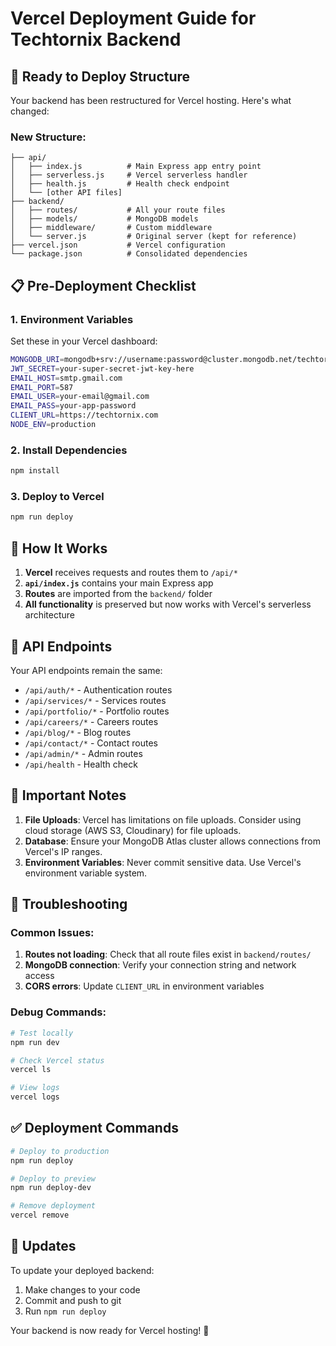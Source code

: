 # Vercel Deployment Guide for Techtornix Backend

## 🚀 Ready to Deploy Structure

Your backend has been restructured for Vercel hosting. Here's what changed:

### New Structure:
```
├── api/
│   ├── index.js          # Main Express app entry point
│   ├── serverless.js     # Vercel serverless handler
│   ├── health.js         # Health check endpoint
│   └── [other API files]
├── backend/
│   ├── routes/           # All your route files
│   ├── models/           # MongoDB models
│   ├── middleware/       # Custom middleware
│   └── server.js         # Original server (kept for reference)
├── vercel.json           # Vercel configuration
└── package.json          # Consolidated dependencies
```

## 📋 Pre-Deployment Checklist

### 1. Environment Variables
Set these in your Vercel dashboard:

```bash
MONGODB_URI=mongodb+srv://username:password@cluster.mongodb.net/techtornix
JWT_SECRET=your-super-secret-jwt-key-here
EMAIL_HOST=smtp.gmail.com
EMAIL_PORT=587
EMAIL_USER=your-email@gmail.com
EMAIL_PASS=your-app-password
CLIENT_URL=https://techtornix.com
NODE_ENV=production
```

### 2. Install Dependencies
```bash
npm install
```

### 3. Deploy to Vercel
```bash
npm run deploy
```

## 🔧 How It Works

1. **Vercel** receives requests and routes them to `/api/*`
2. **`api/index.js`** contains your main Express app
3. **Routes** are imported from the `backend/` folder
4. **All functionality** is preserved but now works with Vercel's serverless architecture

## 📡 API Endpoints

Your API endpoints remain the same:
- `/api/auth/*` - Authentication routes
- `/api/services/*` - Services routes  
- `/api/portfolio/*` - Portfolio routes
- `/api/careers/*` - Careers routes
- `/api/blog/*` - Blog routes
- `/api/contact/*` - Contact routes
- `/api/admin/*` - Admin routes
- `/api/health` - Health check

## 🚨 Important Notes

1. **File Uploads**: Vercel has limitations on file uploads. Consider using cloud storage (AWS S3, Cloudinary) for file uploads.
2. **Database**: Ensure your MongoDB Atlas cluster allows connections from Vercel's IP ranges.
3. **Environment Variables**: Never commit sensitive data. Use Vercel's environment variable system.

## 🐛 Troubleshooting

### Common Issues:
1. **Routes not loading**: Check that all route files exist in `backend/routes/`
2. **MongoDB connection**: Verify your connection string and network access
3. **CORS errors**: Update `CLIENT_URL` in environment variables

### Debug Commands:
```bash
# Test locally
npm run dev

# Check Vercel status
vercel ls

# View logs
vercel logs
```

## ✅ Deployment Commands

```bash
# Deploy to production
npm run deploy

# Deploy to preview
npm run deploy-dev

# Remove deployment
vercel remove
```

## 🔄 Updates

To update your deployed backend:
1. Make changes to your code
2. Commit and push to git
3. Run `npm run deploy`

Your backend is now ready for Vercel hosting! 🎉 